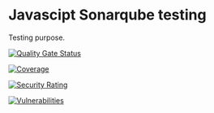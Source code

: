 # Javascipt Sonarqube testing

Testing purpose.

[![Quality Gate Status](https://sonarcloud.io/api/project_badges/measure?project=iamdylanngo_javascript-sonarqube&metric=alert_status)](https://sonarcloud.io/summary/new_code?id=iamdylanngo_javascript-sonarqube)

[![Coverage](https://sonarcloud.io/api/project_badges/measure?project=iamdylanngo_javascript-sonarqube&metric=coverage)](https://sonarcloud.io/summary/new_code?id=iamdylanngo_javascript-sonarqube)

[![Security Rating](https://sonarcloud.io/api/project_badges/measure?project=iamdylanngo_javascript-sonarqube&metric=security_rating)](https://sonarcloud.io/summary/new_code?id=iamdylanngo_javascript-sonarqube)

[![Vulnerabilities](https://sonarcloud.io/api/project_badges/measure?project=iamdylanngo_javascript-sonarqube&metric=vulnerabilities)](https://sonarcloud.io/summary/new_code?id=iamdylanngo_javascript-sonarqube)